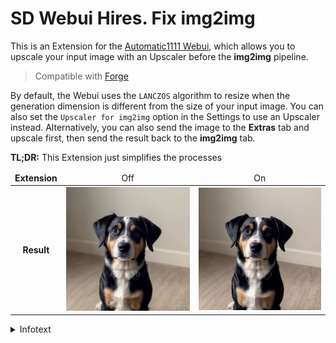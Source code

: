 ﻿# SD Webui Hires. Fix img2img
This is an Extension for the [Automatic1111 Webui](https://github.com/AUTOMATIC1111/stable-diffusion-webui), which allows you to upscale your input image with an Upscaler before the **img2img** pipeline.

> Compatible with [Forge](https://github.com/lllyasviel/stable-diffusion-webui-forge)

By default, the Webui uses the `LANCZOS` algorithm to resize when the generation dimension is different from the size of your input image. You can also set the `Upscaler for img2img` option in the Settings to use an Upscaler instead. Alternatively, you can also send the image to the **Extras** tab and upscale first, then send the result back to the **img2img** tab.

**TL;DR:** This Extension just simplifies the processes

<table>
<thead align="center">
    <tr>
        <td><b>Extension</b></td>
        <td>Off</td>
        <td>On</td>
    </tr>
</thead>
<tbody align="center">
    <tr>
        <td><b>Result</b></td>
        <td><img src="img/off.jpg"></td>
        <td><img src="img/on.jpg"></td>
    </tr>
</tbody>
</table>

<details>
<summary>Infotext</summary>

1. Generate `a photo of a dog` in `512x512`
2. Resize to `256x256` via **Paint 3D**
3. Upscale to `1024x1024` via **img2img**, with the Extension disabled and enabled respectively
    - **Upscaler:** `4xLSDIRplusC`

</details>
